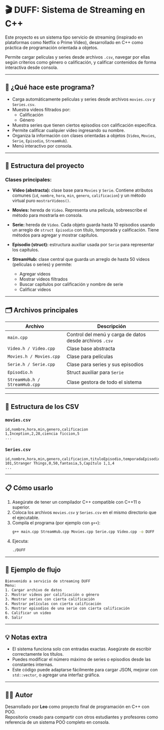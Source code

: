 # 🎬 DUFF: Sistema de Streaming en C++

Este proyecto es un sistema tipo servicio de streaming (inspirado en plataformas como Netflix o Prime Video), desarrollado en C++ como práctica de programación orientada a objetos.

Permite cargar películas y series desde archivos `.csv`, navegar por ellas según criterios como género o calificación, y calificar contenidos de forma interactiva desde consola.

---

## 🚀 ¿Qué hace este programa?

- Carga automáticamente películas y series desde archivos `movies.csv` y `Series.csv`.
- Muestra videos filtrados por:
  - Calificación
  - Género
- Muestra series que tienen ciertos episodios con calificación específica.
- Permite calificar cualquier video ingresando su nombre.
- Organiza la información con clases orientadas a objetos (`Video`, `Movies`, `Serie`, `Episodio`, `StreamHub`).
- Menú interactivo por consola.

---

## 🧠 Estructura del proyecto

### Clases principales:

- **Video (abstracta):** clase base para `Movies` y `Serie`. Contiene atributos comunes (`id`, `nombre`, `hora`, `min`, `genero`, `calificacion`) y un método virtual puro `mostrarVideos()`.

- **Movies:** hereda de `Video`. Representa una película, sobreescribe el método para mostrarla en consola.

- **Serie:** hereda de `Video`. Cada objeto guarda hasta 10 episodios usando un arreglo de `struct Episodio` con título, temporada y calificación. Tiene métodos para agregar y mostrar capítulos.

- **Episodio (struct):** estructura auxiliar usada por `Serie` para representar los capítulos.

- **StreamHub:** clase central que guarda un arreglo de hasta 50 videos (películas o series) y permite:
  - Agregar videos
  - Mostrar videos filtrados
  - Buscar capítulos por calificación y nombre de serie
  - Calificar videos

---

## 🗂 Archivos principales

| Archivo | Descripción |
|--------|-------------|
| `main.cpp` | Control del menú y carga de datos desde archivos `.csv` |
| `Video.h / Video.cpp` | Clase base abstracta |
| `Movies.h / Movies.cpp` | Clase para películas |
| `Serie.h / Serie.cpp` | Clase para series y sus episodios |
| `Episodio.h` | Struct auxiliar para `Serie` |
| `StreamHub.h / StreamHub.cpp` | Clase gestora de todo el sistema |

---

## 📁 Estructura de los CSV

### `movies.csv`
```
id,nombre,hora,min,genero,calificacion
1,Inception,2,28,ciencia ficcion,5
...
```

### `Series.csv`
```
id,nombre,hora,min,genero,calificacion,tituloEpisodio,temporadaEpisodio,califEpisodio
101,Stranger Things,0,50,fantasia,5,Capítulo 1,1,4
...
```

---

## 📋 Cómo usarlo

1. Asegúrate de tener un compilador C++ compatible con C++11 o superior.
2. Coloca los archivos `movies.csv` y `Series.csv` en el mismo directorio que el ejecutable.
3. Compila el programa (por ejemplo con `g++`):
   ```bash
   g++ main.cpp StreamHub.cpp Movies.cpp Serie.cpp Video.cpp -o DUFF
   ```
4. Ejecuta:
   ```bash
   ./DUFF
   ```

---

## 🎯 Ejemplo de flujo

```txt
Bienvenido a servicio de streaming DUFF
Menu:
1. Cargar archivo de datos
2. Mostrar videos por calificación o género
3. Mostrar series con cierta calificación
4. Mostrar películas con cierta calificación
5. Mostrar episodios de una serie con cierta calificación
6. Calificar un video
0. Salir
```

---

## 💡 Notas extra

- El sistema funciona solo con entradas exactas. Asegúrate de escribir correctamente los títulos.
- Puedes modificar el número máximo de series o episodios desde las constantes internas.
- Este código puede adaptarse fácilmente para cargar JSON, mejorar con `std::vector`, o agregar una interfaz gráfica.

---

## 👨‍💻 Autor

Desarrollado por **Leo** como proyecto final de programación en C++ con POO.  
Repositorio creado para compartir con otros estudiantes y profesores como referencia de un sistema POO completo en consola.
